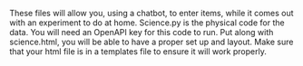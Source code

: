 These files will allow you, using a chatbot, to enter items, while it comes out with an experiment to do at home. 
Science.py is the physical code for the data. You will need an OpenAPI key for this code to run. 
Put along with science.html, you will be able to have a proper set up and layout. Make sure that your html file is in a templates file to ensure it will work properly. 

